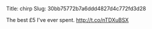 Title: chirp
Slug: 30bb75772b7a6ddd4827d4c772fd3d28

The best £5 I've ever spent. <a href="http://t.co/nTDXuBSX">http://t.co/nTDXuBSX</a>
